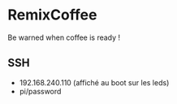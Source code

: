 # RemixCoffee

Be warned when coffee is ready !


## SSH

 - 192.168.240.110 (affiché au boot sur les leds)
 - pi/password